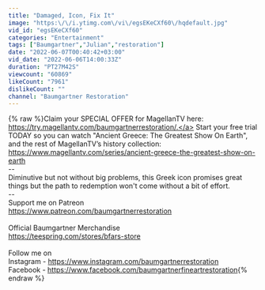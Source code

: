 ```yaml
---
title: "Damaged, Icon, Fix It"
image: "https:\/\/i.ytimg.com\/vi\/egsEKeCXf60\/hqdefault.jpg"
vid_id: "egsEKeCXf60"
categories: "Entertainment"
tags: ["Baumgartner","Julian","restoration"]
date: "2022-06-07T00:40:42+03:00"
vid_date: "2022-06-06T14:00:33Z"
duration: "PT27M42S"
viewcount: "60869"
likeCount: "7961"
dislikeCount: ""
channel: "Baumgartner Restoration"
---
```

{% raw %}Claim your SPECIAL OFFER for MagellanTV here: <a rel="nofollow" target="blank" href="https://try.magellantv.com/baumgartnerrestoration/.">https://try.magellantv.com/baumgartnerrestoration/.</a> Start your free trial TODAY so you can watch &quot;Ancient Greece: The Greatest Show On Earth&quot;, and the rest of MagellanTV’s history collection: <a rel="nofollow" target="blank" href="https://www.magellantv.com/series/ancient-greece-the-greatest-show-on-earth">https://www.magellantv.com/series/ancient-greece-the-greatest-show-on-earth</a><br />--<br />Diminutive but not without big problems, this Greek icon promises great things but the path to redemption won't come without a bit of effort.<br />--<br />Support me on Patreon<br /><a rel="nofollow" target="blank" href="https://www.patreon.com/baumgartnerrestoration">https://www.patreon.com/baumgartnerrestoration</a><br /><br />Official Baumgartner Merchandise<br /><a rel="nofollow" target="blank" href="https://teespring.com/stores/bfars-store">https://teespring.com/stores/bfars-store</a><br /><br />Follow me on<br />Instagram - <a rel="nofollow" target="blank" href="https://www.instagram.com/baumgartnerrestoration">https://www.instagram.com/baumgartnerrestoration</a><br />Facebook - <a rel="nofollow" target="blank" href="https://www.facebook.com/baumgartnerfineartrestoration">https://www.facebook.com/baumgartnerfineartrestoration</a>{% endraw %}

